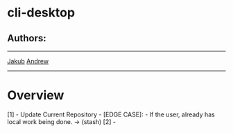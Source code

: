 # cli-desktop
## Authors: 
-------------------------
[Jakub](https://github.com/helinskij)
[Andrew](https://github.com/TuringProblem)

---------------------------------------------
# Overview

[1] - Update Current Repository
        - [EDGE CASE]:
            - If the user, already has local work being done. -> (stash)
[2] - 

